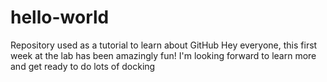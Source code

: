 # hello-world
Repository used as a tutorial to learn about GitHub
Hey everyone, this first week at the lab has been amazingly fun!
I'm looking forward to learn more and get ready to do lots of docking
